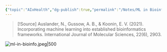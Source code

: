 ```yaml
---
{"topic":"AIxHealth","dg-publish":true,"permalink":"/Notes/ML in Bioinformatics/","dgPassFrontmatter":true,"noteIcon":""}
---
```



>[!Source]
>Auslander, N., Gussow, A. B., & Koonin, E. V. (2021). Incorporating machine learning into established bioinformatics frameworks. International Journal of Molecular Sciences, 22(6), 2903.

![ml-in-bioinfo.jpeg|500](/img/user/assets/images/ml-in-bioinfo.jpeg)